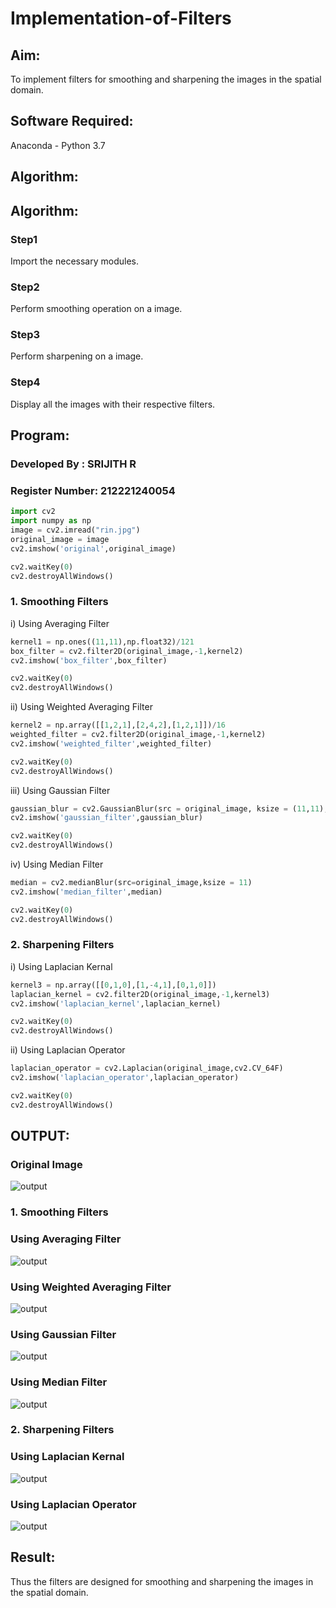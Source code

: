 # Implementation-of-Filters

## Aim:

To implement filters for smoothing and sharpening the images in the spatial domain.

## Software Required:

Anaconda - Python 3.7

## Algorithm:

## Algorithm:
### Step1
Import the necessary modules.

### Step2
Perform smoothing operation on a image.

### Step3
Perform sharpening on a image.

### Step4
Display all the images with their respective filters.

## Program:

### Developed By : SRIJITH R

### Register Number: 212221240054

```python
import cv2
import numpy as np
image = cv2.imread("rin.jpg")
original_image = image
cv2.imshow('original',original_image)

cv2.waitKey(0)
cv2.destroyAllWindows()
```

### 1. Smoothing Filters

i) Using Averaging Filter

```Python
kernel1 = np.ones((11,11),np.float32)/121
box_filter = cv2.filter2D(original_image,-1,kernel2)
cv2.imshow('box_filter',box_filter)

cv2.waitKey(0)
cv2.destroyAllWindows()

```

ii) Using Weighted Averaging Filter

```Python
kernel2 = np.array([[1,2,1],[2,4,2],[1,2,1]])/16
weighted_filter = cv2.filter2D(original_image,-1,kernel2)
cv2.imshow('weighted_filter',weighted_filter)

cv2.waitKey(0)
cv2.destroyAllWindows()

```

iii) Using Gaussian Filter

```Python
gaussian_blur = cv2.GaussianBlur(src = original_image, ksize = (11,11), sigmaX=0, sigmaY=0)
cv2.imshow('gaussian_filter',gaussian_blur)

cv2.waitKey(0)
cv2.destroyAllWindows()

```

iv) Using Median Filter

```Python
median = cv2.medianBlur(src=original_image,ksize = 11)
cv2.imshow('median_filter',median)

cv2.waitKey(0)
cv2.destroyAllWindows()
```

### 2. Sharpening Filters

i) Using Laplacian Kernal

```Python
kernel3 = np.array([[0,1,0],[1,-4,1],[0,1,0]])
laplacian_kernel = cv2.filter2D(original_image,-1,kernel3)
cv2.imshow('laplacian_kernel',laplacian_kernel)

cv2.waitKey(0)
cv2.destroyAllWindows()

```

ii) Using Laplacian Operator

```Python
laplacian_operator = cv2.Laplacian(original_image,cv2.CV_64F)
cv2.imshow('laplacian_operator',laplacian_operator)

cv2.waitKey(0)
cv2.destroyAllWindows()
```

## OUTPUT:

### Original Image

![output](ss1.png)

### 1. Smoothing Filters

### Using Averaging Filter

![output](ss2.png)

### Using Weighted Averaging Filter

![output](ss3.png)

### Using Gaussian Filter

![output](ss4.png)

### Using Median Filter

![output](ss5.png)

### 2. Sharpening Filters

### Using Laplacian Kernal

![output](ss6.png)

### Using Laplacian Operator

![output](ss7.png)

## Result:

Thus the filters are designed for smoothing and sharpening the images in the spatial domain.
